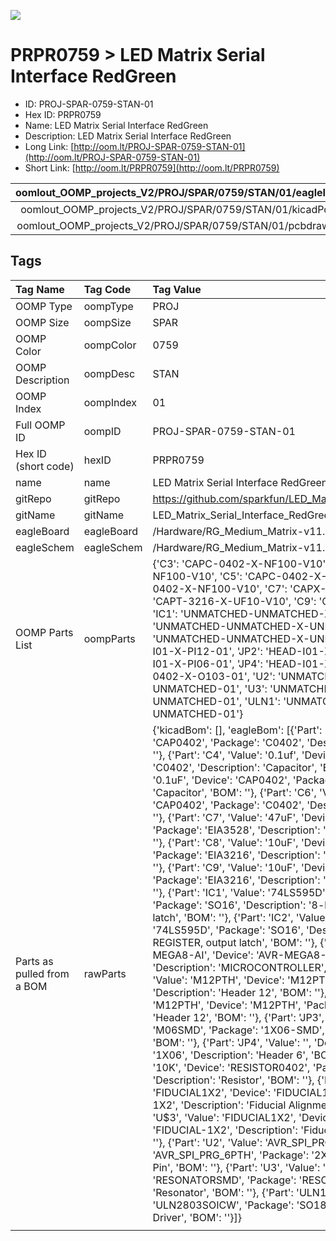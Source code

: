 


  
![][im]
# PRPR0759 > LED Matrix Serial Interface RedGreen

- ID: PROJ-SPAR-0759-STAN-01
- Hex ID: PRPR0759
- Name: LED Matrix Serial Interface RedGreen
- Description: LED Matrix Serial Interface RedGreen
- Long Link: [http://oom.lt/PROJ-SPAR-0759-STAN-01](http://oom.lt/PROJ-SPAR-0759-STAN-01)
- Short Link: [http://oom.lt/PRPR0759](http://oom.lt/PRPR0759)
  

|oomlout_OOMP_projects_V2/PROJ/SPAR/0759/STAN/01/eagleImage.png|oomlout_OOMP_projects_V2/PROJ/SPAR/0759/STAN/01/eagleSchemImage.png|oomlout_OOMP_projects_V2/PROJ/SPAR/0759/STAN/01/kicadPcb3dFront.png|oomlout_OOMP_projects_V2/PROJ/SPAR/0759/STAN/01/kicadPcb3dBack.png|
| :---: | :---: | :---: | :---: |
|oomlout_OOMP_projects_V2/PROJ/SPAR/0759/STAN/01/kicadPcb3d.png|oomlout_OOMP_projects_V2/PROJ/SPAR/0759/STAN/01/bomBack.png|oomlout_OOMP_projects_V2/PROJ/SPAR/0759/STAN/01/bomFront.png|oomlout_OOMP_projects_V2/PROJ/SPAR/0759/STAN/01/pcbdraw.svg|
|oomlout_OOMP_projects_V2/PROJ/SPAR/0759/STAN/01/pcbdrawBack.svg||||

## Tags
  

|Tag Name|Tag Code|Tag Value|
| :--- | :--- | :--- |
|OOMP Type|oompType|PROJ|
|OOMP Size|oompSize|SPAR|
|OOMP Color|oompColor|0759|
|OOMP Description|oompDesc|STAN|
|OOMP Index|oompIndex|01|
|Full OOMP ID|oompID|PROJ-SPAR-0759-STAN-01|
|Hex ID (short code)|hexID|PRPR0759|
|name|name|LED Matrix Serial Interface RedGreen|
|gitRepo|gitRepo|https://github.com/sparkfun/LED_Matrix_Serial_Interface_RedGreen|
|gitName|gitName|LED_Matrix_Serial_Interface_RedGreen|
|eagleBoard|eagleBoard|/Hardware/RG_Medium_Matrix-v11.brd|
|eagleSchem|eagleSchem|/Hardware/RG_Medium_Matrix-v11.sch|
|OOMP Parts List|oompParts|{'C3': 'CAPC-0402-X-NF100-V10', 'C4': 'CAPC-0402-X-NF100-V10', 'C5': 'CAPC-0402-X-NF100-V10', 'C6': 'CAPC-0402-X-NF100-V10', 'C7': 'CAPX-3528-X-UF47-01', 'C8': 'CAPT-3216-X-UF10-V10', 'C9': 'CAPT-3216-X-UF10-V10', 'IC1': 'UNMATCHED-UNMATCHED-X-UNMATCHED-01', 'IC2': 'UNMATCHED-UNMATCHED-X-UNMATCHED-01', 'IC3': 'UNMATCHED-UNMATCHED-X-UNMATCHED-01', 'JP1': 'HEAD-I01-X-PI12-01', 'JP2': 'HEAD-I01-X-PI12-01', 'JP3': 'HEAD-I01-X-PI06-01', 'JP4': 'HEAD-I01-X-PI06-01', 'R1': 'RESE-0402-X-O103-01', 'U2': 'UNMATCHED-UNMATCHED-X-UNMATCHED-01', 'U3': 'UNMATCHED-UNMATCHED-X-UNMATCHED-01', 'ULN1': 'UNMATCHED-UNMATCHED-X-UNMATCHED-01'}|
|Parts as pulled from a BOM|rawParts|{'kicadBom': [], 'eagleBom': [{'Part': 'C3', 'Value': '.1uf', 'Device': 'CAP0402', 'Package': 'C0402', 'Description': 'Capacitor', 'BOM': ''}, {'Part': 'C4', 'Value': '0.1uf', 'Device': 'CAP0402', 'Package': 'C0402', 'Description': 'Capacitor', 'BOM': ''}, {'Part': 'C5', 'Value': '0.1uF', 'Device': 'CAP0402', 'Package': 'C0402', 'Description': 'Capacitor', 'BOM': ''}, {'Part': 'C6', 'Value': '0.1uf', 'Device': 'CAP0402', 'Package': 'C0402', 'Description': 'Capacitor', 'BOM': ''}, {'Part': 'C7', 'Value': '47uF', 'Device': 'CAP_POL3528', 'Package': 'EIA3528', 'Description': 'Capacitor Polarized', 'BOM': ''}, {'Part': 'C8', 'Value': '10uF', 'Device': 'CAP_POL1206', 'Package': 'EIA3216', 'Description': 'Capacitor Polarized', 'BOM': ''}, {'Part': 'C9', 'Value': '10uF', 'Device': 'CAP_POL1206', 'Package': 'EIA3216', 'Description': 'Capacitor Polarized', 'BOM': ''}, {'Part': 'IC1', 'Value': '74LS595D', 'Device': '74LS595D', 'Package': 'SO16', 'Description': '8-bit SHIFT REGISTER, output latch', 'BOM': ''}, {'Part': 'IC2', 'Value': '74LS595D', 'Device': '74LS595D', 'Package': 'SO16', 'Description': '8-bit SHIFT REGISTER, output latch', 'BOM': ''}, {'Part': 'IC3', 'Value': 'AVR-MEGA8-AI', 'Device': 'AVR-MEGA8-AI', 'Package': 'TQFP32-08', 'Description': 'MICROCONTROLLER', 'BOM': ''}, {'Part': 'JP1', 'Value': 'M12PTH', 'Device': 'M12PTH', 'Package': '1X12', 'Description': 'Header 12', 'BOM': ''}, {'Part': 'JP2', 'Value': 'M12PTH', 'Device': 'M12PTH', 'Package': '1X12', 'Description': 'Header 12', 'BOM': ''}, {'Part': 'JP3', 'Value': '', 'Device': 'M06SMD', 'Package': '1X06-SMD', 'Description': 'Header 6', 'BOM': ''}, {'Part': 'JP4', 'Value': '', 'Device': 'M06SIP', 'Package': '1X06', 'Description': 'Header 6', 'BOM': ''}, {'Part': 'R1', 'Value': '10K', 'Device': 'RESISTOR0402', 'Package': 'C0402', 'Description': 'Resistor', 'BOM': ''}, {'Part': 'U$1', 'Value': 'FIDUCIAL1X2', 'Device': 'FIDUCIAL1X2', 'Package': 'FIDUCIAL-1X2', 'Description': 'Fiducial Alignment Points', 'BOM': ''}, {'Part': 'U$3', 'Value': 'FIDUCIAL1X2', 'Device': 'FIDUCIAL1X2', 'Package': 'FIDUCIAL-1X2', 'Description': 'Fiducial Alignment Points', 'BOM': ''}, {'Part': 'U2', 'Value': 'AVR_SPI_PRG_6PTH', 'Device': 'AVR_SPI_PRG_6PTH', 'Package': '2X3', 'Description': 'AVR ISP 6 Pin', 'BOM': ''}, {'Part': 'U3', 'Value': '16MHz', 'Device': 'RESONATORSMD', 'Package': 'RESONATOR-SMD', 'Description': 'Resonator', 'BOM': ''}, {'Part': 'ULN1', 'Value': 'uln2803', 'Device': 'ULN2803SOICW', 'Package': 'SO18L', 'Description': 'Darlington Driver', 'BOM': ''}]}|
||||



[im]: PROJ/SPAR/0759/STAN/01/kicadPcb3d_450.png
